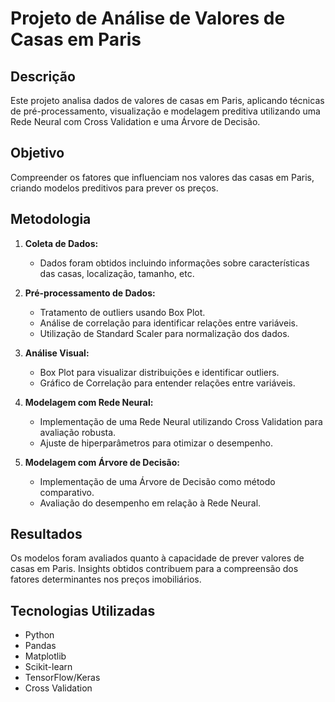 # Projeto de Análise de Valores de Casas em Paris

## Descrição
Este projeto analisa dados de valores de casas em Paris, aplicando técnicas de pré-processamento, visualização e modelagem preditiva utilizando uma Rede Neural com Cross Validation e uma Árvore de Decisão.

## Objetivo
Compreender os fatores que influenciam nos valores das casas em Paris, criando modelos preditivos para prever os preços.

## Metodologia
1. **Coleta de Dados:**
   - Dados foram obtidos incluindo informações sobre características das casas, localização, tamanho, etc.

2. **Pré-processamento de Dados:**
   - Tratamento de outliers usando Box Plot.
   - Análise de correlação para identificar relações entre variáveis.
   - Utilização de Standard Scaler para normalização dos dados.

3. **Análise Visual:**
   - Box Plot para visualizar distribuições e identificar outliers.
   - Gráfico de Correlação para entender relações entre variáveis.

4. **Modelagem com Rede Neural:**
   - Implementação de uma Rede Neural utilizando Cross Validation para avaliação robusta.
   - Ajuste de hiperparâmetros para otimizar o desempenho.

5. **Modelagem com Árvore de Decisão:**
   - Implementação de uma Árvore de Decisão como método comparativo.
   - Avaliação do desempenho em relação à Rede Neural.

## Resultados
Os modelos foram avaliados quanto à capacidade de prever valores de casas em Paris. Insights obtidos contribuem para a compreensão dos fatores determinantes nos preços imobiliários.

## Tecnologias Utilizadas
- Python
- Pandas
- Matplotlib
- Scikit-learn
- TensorFlow/Keras
- Cross Validation

